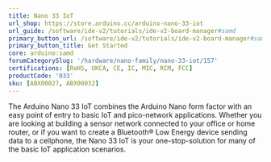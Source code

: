 ```yaml
---
title: Nano 33 IoT
url_shop: https://store.arduino.cc/arduino-nano-33-iot
url_guide: /software/ide-v2/tutorials/ide-v2-board-manager#samd
primary_button_url: /software/ide-v2/tutorials/ide-v2-board-manager#samd
primary_button_title: Get Started
core: arduino:samd
forumCategorySlug: '/hardware/nano-family/nano-33-iot/157'
certifications: [RoHS, UKCA, CE, IC, MIC, RCM, FCC]
productCode: '033'
sku: [ABX00027, ABX00032]
---
```


The Arduino Nano 33 IoT combines the Arduino Nano form factor with an easy point of entry to basic IoT and pico-network applications. Whether you are looking at building a sensor network connected to your office or home router, or if you want to create a Bluetooth® Low Energy device sending data to a cellphone, the Nano 33 IoT is your one-stop-solution for many of the basic IoT application scenarios.